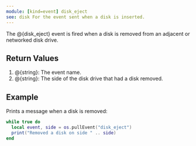 ```yaml
---
module: [kind=event] disk_eject
see: disk For the event sent when a disk is inserted.
---
```


The @{disk_eject} event is fired when a disk is removed from an adjacent or networked disk drive.

## Return Values
1. @{string}: The event name.
2. @{string}: The side of the disk drive that had a disk removed.

## Example
Prints a message when a disk is removed:
```lua
while true do
  local event, side = os.pullEvent("disk_eject")
  print("Removed a disk on side " .. side)
end
```
